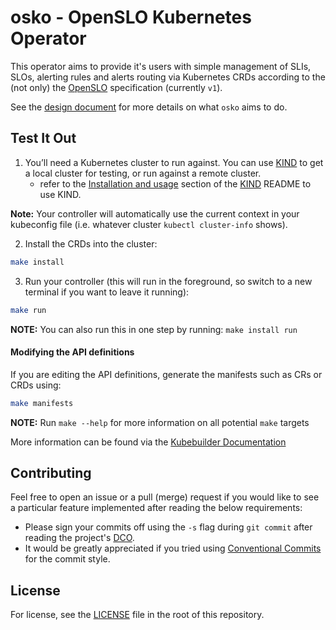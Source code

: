 # osko - OpenSLO Kubernetes Operator

This operator aims to provide it's users with simple management of SLIs, SLOs, alerting rules and alerts routing via Kubernetes CRDs according to the (not only) the [OpenSLO](https://github.com/OpenSLO/OpenSLO) specification (currently `v1`).

See the [design document](DESIGN.md) for more details on what `osko` aims to do.

## Test It Out

1. You’ll need a Kubernetes cluster to run against. You can use [KIND](https://sigs.k8s.io/kind) to get a local cluster for testing, or run against a remote cluster.
   - refer to the [Installation and usage](https://github.com/kubernetes-sigs/kind#installation-and-usage) section of the [KIND](https://sigs.k8s.io/kind) README to use KIND.

**Note:** Your controller will automatically use the current context in your kubeconfig file (i.e. whatever cluster `kubectl cluster-info` shows).

2. Install the CRDs into the cluster:

```sh
make install
```

3. Run your controller (this will run in the foreground, so switch to a new terminal if you want to leave it running):

```sh
make run
```

**NOTE:** You can also run this in one step by running: `make install run`

#### Modifying the API definitions

If you are editing the API definitions, generate the manifests such as CRs or CRDs using:

```sh
make manifests
```

**NOTE:** Run `make --help` for more information on all potential `make` targets

More information can be found via the [Kubebuilder Documentation](https://book.kubebuilder.io/introduction.html)

## Contributing

Feel free to open an issue or a pull (merge) request if
you would like to see a particular feature implemented after reading the below requirements:

- Please sign your commits off using the `-s` flag during `git commit` after reading the
  project's [DCO](DCO).
- It would be greatly appreciated if you tried using
  [Conventional Commits](https://www.conventionalcommits.org/en/v1.0.0/) for the commit style.

## License

For license, see the [LICENSE](LICENSE) file in the root of this repository.

